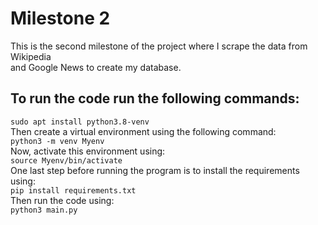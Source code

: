 # Milestone 2
This is the second milestone of the project where I scrape the data from Wikipedia   
and Google News to create my database.  
## To run the code run the following commands:  
`sudo apt install python3.8-venv`  
Then create a virtual environment using the following command:  
`python3 -m venv Myenv`  
Now, activate this environment using:  
`source Myenv/bin/activate`  
One last step before running the program is to install the requirements using:  
`pip install requirements.txt`  
Then run the code using:  
`python3 main.py`
